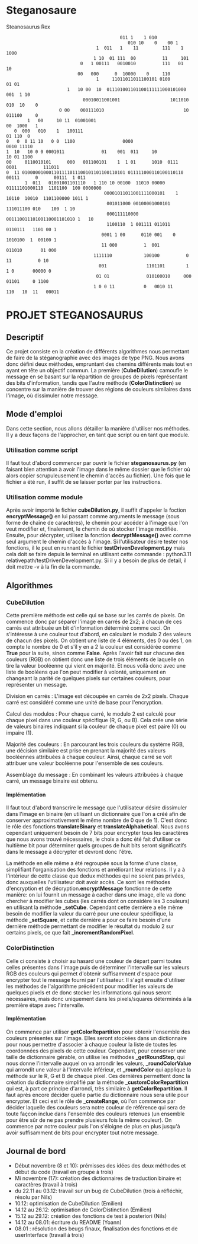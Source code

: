 # Steganosaure
Steanosaurus Rex

	                                           011 1    1 010                                          
	                                              010 10    0    00 1                                   
	                                  1  011   1    11         111    1 1000                            
	                                 1 10  01 111  00          11     101                               
	                            0   1 00111   0010010          111   01   10                            
	                           00   000      0  10000    0     110                                      
	                                  1     11011011011100101 0100          01 01                       
	                       1   10 00  10  011101001101100111111000101000    001  1 10                   
	                             00010011001001                   1011010 010  10    0                  
	                    0 00    000111010                              10 011100     0                  
	        1   00     10 11  01001001                                   00  1000   1                   
	   0  000   010    1   100111                                               01 110  0               
	0   0  0 11 10   0 0  1100                  0000                             0010 11110             
	1  10   10 0 0 0001011              01    001  011     10                     10 01 1100            
	00     0110010101      000   001100101    1  1 01      1010  0111    0001          111011           
	0  11 010000010001101111011100101101100110101 011111000110100110110  00111      0      00111  1 011 
	       1  011   01001001101110   1 110 10 00100  11010 00000   01111101000110  1101100  100 0000000 
	                                     00001011011001111000101    1   10110  10010  1101100000 1011 1 
	                                      001011000 00100001000101      111011100 010    100  1 10      
	                                      000111110000  00111001110100110001101010 1   10               
	                                      1100110  1 001111 011011  0110111   1101 00 1                 
	                                    0001 1 00      0110 001    0 1010100  1  00100 1                
	                                    11 000          1  001       011010       01 000                
	                                 1111110            100100          0 11          0 10              
	                                   001               1101101        1 1 0       00000 0             
	                                  01 01              010100010     000 01101     0 1100             
	                                 1 0 0 11           0   0010 11     110   10  11   00011           
                                 
# PROJET STEGANOSAURUS
 
## Descriptif
Ce projet consiste en la création de différents algorithmes nous permettant de faire de la stéganographie avec des images de type PNG. Nous avons donc défini deux méthodes, empruntant des chemins différents mais tout en ayant en tête un objectif commun. La première (**CubeDilution**) camoufle le message en se basant sur la répartition de groupes de pixels représentant des bits d'information, tandis que l'autre méthode (**ColorDistinction**) se concentre sur la manière de trouver des régions de couleurs similaires dans l'image, où dissimuler notre message.
 
## Mode d'emploi

Dans cette section, nous allons détailler la manière d'utiliser nos méthodes. Il y a deux façons de l'approcher, en tant que script ou en tant que module.

### Utilisation comme script
Il faut tout d'abord commencer par ouvrir le fichier **steganosaurus.py** (en faisant bien attention à avoir l'image dans le même dossier que le fichier où alors copier scrupuleusement le chemin d'accès au fichier).
Une fois que le fichier a été run, il suffit de se laisser porter par les instructions.

### Utilisation comme module
Après avoir importé le fichier **cubeDilution.py**, il suffit d'appeler la foction **encryptMessage()** en lui passant comme arguments le message (sous forme de chaîne de caractères), le chemin pour accéder à l'image que l'on veut modifier et, finalement, le chemin de où stocker l'image modifiée. Ensuite, pour décrypter, utilisez la fonction **decryptMessage()** avec comme seul argument le chemin d'accès à l'image.
Si l'utilisateur désire tester nos fonctions, il le peut en runnant le fichier **testDrivenDevelopment.py** mais cela doit se faire depuis le terminal en utilisant cette commande : python3.11 relativepath/testDrivenDevelopment.py. Si il y a besoin de plus de detail, il doit mettre -v à la fin de la commande.

## Algorithmes
 
### CubeDilution
Cette première méthode est celle qui se base sur les carrés de pixels. On commence donc par séparer l'image en carrés de 2x2; à chacun de ces carrés est attribuée un bit d'information déterminé comme ceci. On s'intéresse à une couleur tout d'abord, en calculant le modulo 2 des valeurs de chacun des pixels. On obtient une liste de 4 éléments, des 0 ou des 1, on compte le nombre de 0 et s'il y en a 2 la couleur est considérée comme **True** pour la suite, sinon comme **False**. Après l'avoir fait sur chacune des couleurs (RGB) on obtient donc une liste de trois éléments de laquelle on tire la valeur booléenne qui vient en majorité. Et nous voilà donc avec une liste de booléens que l'on peut modifier à volonté, uniquement en changeant la parité de quelques pixels sur certaines couleurs, pour représenter un message.

Division en carrés : L'image est découpée en carrés de 2x2 pixels. Chaque carré est considéré comme une unité de base pour l'encryption.

Calcul des modulos : Pour chaque carré, le modulo 2 est calculé pour chaque pixel dans une couleur spécifique (R, G, ou B). Cela crée une série de valeurs binaires indiquant si la couleur de chaque pixel est paire (0) ou impaire (1).

Majorité des couleurs : En parcourant les trois couleurs du système RGB, une décision similaire est prise en prenant la majorité des valeurs booléennes attribuées à chaque couleur. Ainsi, chaque carré se voit attribuer une valeur booléenne pour l'ensemble de ses couleurs.

Assemblage du message : En combinant les valeurs attribuées à chaque carré, un message binaire est obtenu.
#### Implémentation
 Il faut tout d'abord transcrire le message que l'utilisateur désire dissimuler dans l'image en binaire (en utilisant un dictionnaire que l'on a créé afin de conserver approximativement le même nombre de 0 que de 1). C'est donc le rôle des fonctions **translateBinary** et **translateAlphabetical**. Nous avons cependant uniquement besoin de 7 bits pour encrypter tous les caractères que nous avons trouvé nécessaires, le choix a donc été fait d'utiliser ce huitième bit pour déterminer quels groupes de huit bits seront significatifs dans le message à décrypter et devront donc l'être.

 La méthode en elle même a été regroupée sous la forme d'une classe, simplifiant l'organisation des fonctions et améliorant leur relations. Il y a à l'intérieur de cette classe que dedux méthodes qui ne soient pas privées, donc auxquelles l'utilisateur doit avoir accès. Ce sont les méthodes d'encryption et de décryption.**encryptMessage** fonctionne de cette manière: on lui fournit un message à cacher dans une image, elle va donc chercher à modifier les cubes (les carrés dont on considère les 3 couleurs) en utilisant la méthode **_setCube**. Cependant cette dernière a elle même besoin de modifier la valeur du carré pour une couleur spécifique, la méthode **_setSquare**, et cette dernière a pour ce faire besoin d'une dernière méthode permettant de modifier le résultat du modulo 2 sur certains pixels, ce que fait **_incrementRandomPixel**.
 
### ColorDistinction
 Celle ci consiste à choisir au hasard une couleur de départ parmi toutes celles présentes dans l'image puis de déterminer l'intervalle sur les valeurs RGB des couleurs qui permet d'obtenir suffisamment d'espace pour encrypter tout le message fourni par l'utilisateur. Il s'agit ensuite d'utiliser les méthodes de l'algorithme précédent pour modifier les valeurs de quelques pixels et de donc stocker les informations qui nous seront nécessaires, mais donc uniquement dans les pixels/squares déterminés à la première étape avec l'intervalle.
 #### Implémentation
On commence par utiliser **getColorRepartition** pour obtenir l'ensemble des couleurs présentes sur l'image. Elles seront stockées dans un dictionnaire pour nous permettre d'associer à chaque couleur la liste de toutes les coordonnées des pixels de cette couleur. Cependant, pour conserver une taille de dictionnaire gérable, on utilise les méthodes **_getRoundStep**, qui nous donne l'intervalle auquel on va arrondir les valeurs, **_roundColorValue** qui arrondit une valeur à l'intervalle inférieur, et **_roundColor** qui applique la méthode sur le R, G et B de chaque pixel. Ces dernières permettent donc la création du dictionnaire simplifié par la méthode **_customColorRepartition** qui est, à part ce principe d'arrondi, très similaire à **getColorRepartition**.
Il faut après encore décider quelle partie du dictionnaire nous sera utile pour encrypter. Et ceci est le rôle de **_createRange**, où l'on commence par décider laquelle des couleurs sera notre couleur de référence qui sera de toute façcon inclue dans l'ensemble des couleurs retenues (un ensemble pour être sûr de ne pas prendre plusieurs fois la même couleur). On commence par notre couleur puis l'on s'éloigne de plus en plus jusqu'à avoir suffisamment de bits pour encrypter tout notre message.

## Journal de bord
- Début novembre (8 et 10): prémisses des idées des deux méthodes et début du code (travail en groupe à trois)
- Mi novembre (17): création des dictionnaires de traduction binaire et caractères (travail à trois)
- du 22.11 au 03.12: travail sur un bug de CubeDilution (trois à réfléchir, résolu par Nils)
- 10.12: optimisation de CubeDilution (Emilien)
- 14.12 au 26.12: optimisation de ColorDistinction (Emilien)
- 15.12 au 29.12: création des fonctions de test à posteriori (Nils)
- 14.12 au 08.01: écriture du README (Yoann)
- 08.01 : résolution des beugs finaux, finalisation des fonctions et de userInterface (travail à trois)